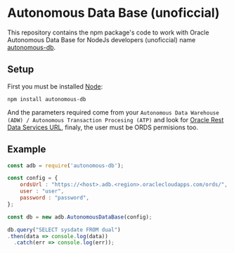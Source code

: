 # Autonomous Data Base (unoficcial)

This repository contains the npm package's code to work with Oracle Autonomous Data Base for NodeJs developers (unoficcial) name [autonomous-db](https://www.npmjs.com/package/autonomous-db).

## Setup

First you must be installed [Node](https://nodejs.org/en/):

```shell
npm install autonomous-db
```

And the parameters required come from your `Autonomous Data Warehouse (ADW) / Autonomous Transaction Procesing (ATP)` and look for [Oracle Rest Data Services URL](https://docs.oracle.com/en/cloud/paas/autonomous-database/adbsa/ords-access.html), finaly, the user must be ORDS permisions too.

## Example

```javascript
const adb = require('autonomous-db');

const config = {
    ordsUrl : "https://<host>.adb.<region>.oraclecloudapps.com/ords/",
    user : "user",
    password : "password",
};

const db = new adb.AutonomousDataBase(config);

db.query("SELECT sysdate FROM dual")
.then(data => console.log(data))
  .catch(err => console.log(err));
```
